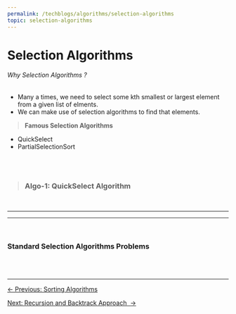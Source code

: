 ```yaml
---
permalink: /techblogs/algorithms/selection-algorithms
topic: selection-algorithms
---
```




# Selection Algorithms

###### Why Selection Algorithms ?

- Many a times, we need to select some kth smallest or largest element from a given list of elments.
- We can make use of selection algorithms to find that elements.

> **Famous Selection Algorithms**

- QuickSelect
- PartialSelectionSort

<br>

<br>

> ### Algo-1: QuickSelect Algorithm



<br>

---

----

<br>

### Standard Selection Algorithms Problems







<br>

<br>

------

<a href="sorting-algorithms" class="prev-button">&larr; Previous: Sorting Algorithms</a>   

<a href="recursion-backtrack-approach" class="next-button">Next: Recursion and Backtrack Approach  &rarr;</a>

